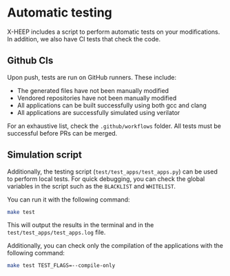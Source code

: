 # Automatic testing

X-HEEP includes a script to perform automatic tests on your modifications. In addition, we also have
CI tests that check the code.

## Github CIs

Upon push, tests are run on GitHub runners. These include:
* The generated files have not been manually modified
* Vendored repositories have not been manually modified
* All applications can be built successfully using both gcc and clang
* All applications are successfully simulated using verilator

For an exhaustive list, check the `.github/workflows` folder. All tests must be successful before PRs can be merged.

## Simulation script

Additionally, the testing script (`test/test_apps/test_apps.py`) can be used to perform local tests. For quick
debugging, you can check the global variables in the script such as the `BLACKLIST` and `WHITELIST`.

You can run it with the following command:

```bash
make test
```

This will output the results in the terminal and in the `test/test_apps/test_apps.log` file.

Additionally, you can check only the compilation of the applications with the following command:

```bash
make test TEST_FLAGS=--compile-only
```
